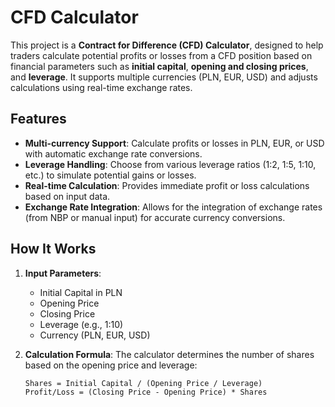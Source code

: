 # CFD Calculator

This project is a **Contract for Difference (CFD) Calculator**, designed to help traders calculate potential profits or losses from a CFD position based on financial parameters such as **initial capital**, **opening and closing prices**, and **leverage**. It supports multiple currencies (PLN, EUR, USD) and adjusts calculations using real-time exchange rates.

## Features

- **Multi-currency Support**: Calculate profits or losses in PLN, EUR, or USD with automatic exchange rate conversions.
- **Leverage Handling**: Choose from various leverage ratios (1:2, 1:5, 1:10, etc.) to simulate potential gains or losses.
- **Real-time Calculation**: Provides immediate profit or loss calculations based on input data.
- **Exchange Rate Integration**: Allows for the integration of exchange rates (from NBP or manual input) for accurate currency conversions.

## How It Works

1. **Input Parameters**:
   - Initial Capital in PLN
   - Opening Price
   - Closing Price
   - Leverage (e.g., 1:10)
   - Currency (PLN, EUR, USD)

2. **Calculation Formula**:
   The calculator determines the number of shares based on the opening price and leverage:
   ```plaintext
   Shares = Initial Capital / (Opening Price / Leverage)
   Profit/Loss = (Closing Price - Opening Price) * Shares
